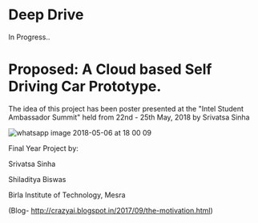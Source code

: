 # Deep Drive

In Progress..

# Proposed: A Cloud based Self Driving Car Prototype.

The idea of this project has been poster presented at the "Intel Student Ambassador Summit" held from 22nd - 25th May, 2018 by Srivatsa Sinha

![whatsapp image 2018-05-06 at 18 00 09](https://user-images.githubusercontent.com/15217992/40598515-bc5b58f6-6265-11e8-994f-eabbe73eeb90.jpeg)

Final Year Project by:

Srivatsa Sinha

Shiladitya Biswas

Birla Institute of Technology, Mesra
 
(Blog- http://crazyai.blogspot.in/2017/09/the-motivation.html)
